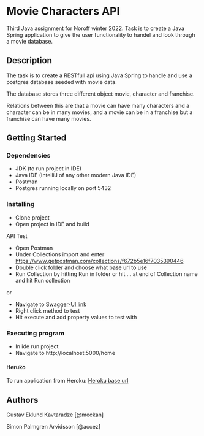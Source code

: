 # Movie Characters API

Third Java assignment for Noroff winter 2022. Task is to create a Java Spring application to give the user functionality
to handel and look through a movie database.

## Description
The task is to create a RESTfull api using Java Spring to handle and use a postgres database seeded with movie data.

The database stores three different object movie, character and franchise.

Relations between this are that a movie can have many characters and a character can be in many movies, and a movie can
be in a franchise but a franchise can have many movies.

## Getting Started

### Dependencies
* JDK (to run project in IDE)
* Java IDE (IntelliJ of any other modern Java IDE)
* Postman
* Postgres running locally on port 5432

### Installing

* Clone project
* Open project in IDE and build

API Test

* Open Postman
* Under Collections import and enter https://www.getpostman.com/collections/f672b5e16f7035390446
* Double click folder and choose what base url to use
* Run Collection by hitting Run in folder or hit ... at end of Collection name and hit Run collection

or
* Navigate to [Swagger-UI link](https://movie-characters-java-noroff.herokuapp.com/swagger-ui/index.html)
* Right click method to test
* Hit execute and add property values to test with

### Executing program
- In ide run project
- Navigate to http://localhost:5000/home

#### Heruko

To run application from Heroku:
[Heroku base url](https://movie-characters-java-noroff.herokuapp.com)

## Authors

Gustav Eklund Kavtaradze [@meckan]

Simon Palmgren Arvidsson [@accez]
